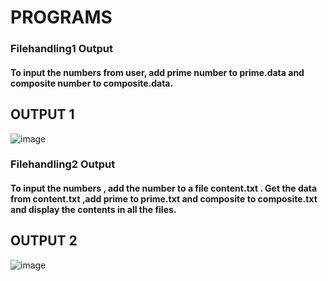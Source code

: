 <h1> PROGRAMS </h1>
<h3> Filehandling1 Output </h3>
<h4>       To input the numbers from user, add prime number to prime.data and composite number to composite.data. </h4>
  
<h2> OUTPUT 1</h2>

![image](https://user-images.githubusercontent.com/84262256/159441405-7306e3f5-07e4-408c-8df9-f3972f039507.png)

  <h3> Filehandling2 Output </h3>
  <h4>     To input the numbers , add the number to a file content.txt . Get the data from content.txt ,add prime to prime.txt and composite to composite.txt and display the contents in all the files. </h4>
  
  <h2> OUTPUT 2</h2>
  
  ![image](https://user-images.githubusercontent.com/84262256/159510633-79956f7d-cdfb-487e-82f0-00cab8eb79de.png)
